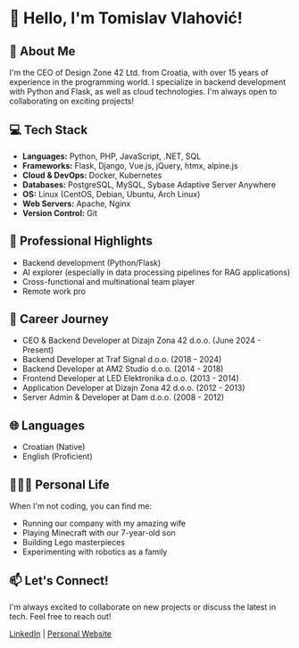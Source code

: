 # 👋 Hello, I'm Tomislav Vlahović!

## 🚀 About Me
I'm the CEO of Design Zone 42 Ltd. from Croatia, with over 15 years of experience in the programming world. I specialize in backend development with Python and Flask, as well as cloud technologies. I'm always open to collaborating on exciting projects!

## 💻 Tech Stack
- **Languages:** Python, PHP, JavaScript, .NET, SQL
- **Frameworks:** Flask, Django, Vue.js, jQuery, htmx, alpine.js
- **Cloud & DevOps:** Docker, Kubernetes
- **Databases:** PostgreSQL, MySQL, Sybase Adaptive Server Anywhere
- **OS:** Linux (CentOS, Debian, Ubuntu, Arch Linux)
- **Web Servers:** Apache, Nginx
- **Version Control:** Git

## 🌟 Professional Highlights
- Backend development (Python/Flask)
- AI explorer (especially in data processing pipelines for RAG applications)
- Cross-functional and multinational team player
- Remote work pro

## 💼 Career Journey
- CEO & Backend Developer at Dizajn Zona 42 d.o.o. (June 2024 - Present)
- Backend Developer at Traf Signal d.o.o. (2018 - 2024)
- Backend Developer at AM2 Studio d.o.o. (2014 - 2018)
- Frontend Developer at LED Elektronika d.o.o. (2013 - 2014)
- Application Developer at Dizajn Zona 42 d.o.o. (2012 - 2013)
- Server Admin & Developer at Dam d.o.o. (2008 - 2012)

## 🌐 Languages
- Croatian (Native)
- English (Proficient)

## 👨‍👩‍👦 Personal Life
When I'm not coding, you can find me:
- Running our company with my amazing wife
- Playing Minecraft with our 7-year-old son
- Building Lego masterpieces
- Experimenting with robotics as a family

## 📫 Let's Connect!
I'm always excited to collaborate on new projects or discuss the latest in tech. Feel free to reach out!

[LinkedIn](https://www.linkedin.com/in/tomislav-vlahovic/) | [Personal Website](https://dizajnzona42.hr)

